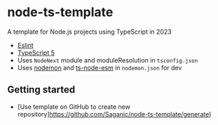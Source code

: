# node-ts-template

A template for Node.js projects using TypeScript in 2023

- [Eslint](https://eslint.org/)
- [TypeScript 5](https://devblogs.microsoft.com/typescript/announcing-typescript-5-0/)
- Uses `NodeNext` module and moduleResolution in `tsconfig.json`
- Uses [nodemon](https://www.npmjs.com/package/nodemon) and [ts-node-esm](https://www.npmjs.com/package/ts-node) in `nodemon.json` for dev

## Getting started
- [Use template on GitHub to create new repository]https://github.com/Saganic/node-ts-template/generate)
